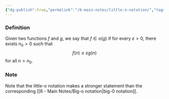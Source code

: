 ```yaml
---
{"dg-publish":true,"permalink":"/6-main-notes/little-o-notation/","tags":["dsa","info"]}
---
```


### Definition

Given two functions $f$ and $g$, we say that $f \in o(g)$ if for every $\varepsilon>0$, there exists $n_{0}>0$ such that
$$f(n)\leq \varepsilon g(n)$$
for all $n>n_{0}$.

### Note

Note that the little-o notation makes a stronger statement than the corresponding [[6 - Main Notes/Big-o notation\|big-0 notation]].
